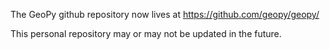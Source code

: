The GeoPy github repository now lives at https://github.com/geopy/geopy/

This personal repository may or may not be updated in the future.
